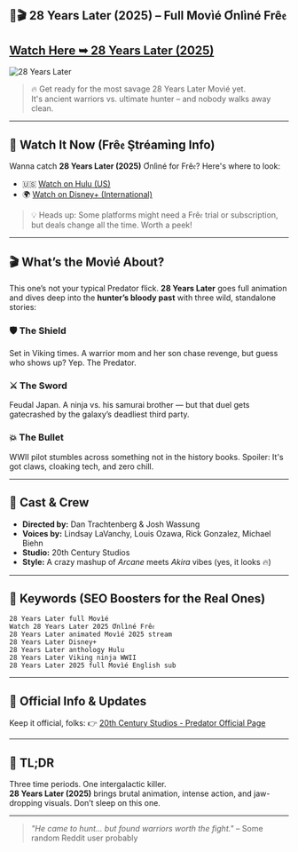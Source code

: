 ## 🔴🎬 28 Years Later (2025) – Full Movìé Ơnlìné Frê𝔢

## [Watch Here ➥ 28 Years Later (2025)](https://qimovies.com/en/movie/1100988/28-years-later.html)

![28 Years Later](https://image.tmdb.org/t/p/original/lEm8GAF9OzpsDwv77uluKFiNENx.jpg)

> 🔥 Get ready for the most savage 28 Years Later Movìé yet.  
> It's ancient warriors vs. ultimate hunter – and nobody walks away clean.

---

## 🍿 Watch It Now (Frê𝔢 Ştréamìng Info)

Wanna catch **28 Years Later (2025)** Ơnlìné for Frê𝔢? Here's where to look:

- 🇺🇸 [Watch on Hulu (US)](https://www.hulu.com/)
- 🌍 [Watch on Disney+ (International)](https://www.disneyplus.com/)

> 💡 Heads up: Some platforms might need a Frê𝔢 trial or subscription, but deals change all the time. Worth a peek!

---

## 🎬 What’s the Movìé About?

This one’s not your typical Predator flick. **28 Years Later** goes full animation and dives deep into the **hunter’s bloody past** with three wild, standalone stories:

### 🛡️ The Shield  
Set in Viking times. A warrior mom and her son chase revenge, but guess who shows up? Yep. The Predator.

### ⚔️ The Sword  
Feudal Japan. A ninja vs. his samurai brother — but that duel gets gatecrashed by the galaxy’s deadliest third party.

### 💥 The Bullet  
WWII pilot stumbles across something not in the history books. Spoiler: It's got claws, cloaking tech, and zero chill.

---

## 🎤 Cast & Crew

- **Directed by:** Dan Trachtenberg & Josh Wassung  
- **Voices by:** Lindsay LaVanchy, Louis Ozawa, Rick Gonzalez, Michael Biehn  
- **Studio:** 20th Century Studios  
- **Style:** A crazy mashup of *Arcane* meets *Akira* vibes (yes, it looks 🔥)

---

## 🔑 Keywords (SEO Boosters for the Real Ones)

`28 Years Later full Movìé`  
`Watch 28 Years Later 2025 Ơnlìné Frê𝔢`  
`28 Years Later animated Movìé 2025 stream`  
`28 Years Later Disney+`  
`28 Years Later anthology Hulu`  
`28 Years Later Viking ninja WWII`  
`28 Years Later 2025 full Movìé English sub`

---

## 📡 Official Info & Updates

Keep it official, folks:
👉 [20th Century Studios - Predator Official Page](https://www.20thcenturystudios.com/Movìés/predator)

---

## 🧠 TL;DR

Three time periods. One intergalactic killer.  
**28 Years Later (2025)** brings brutal animation, intense action, and jaw-dropping visuals. Don’t sleep on this one.

---

> _"He came to hunt... but found warriors worth the fight."_ – Some random Reddit user probably
